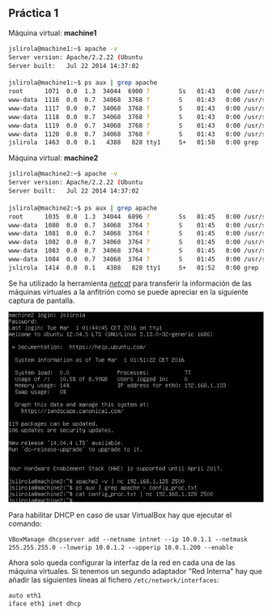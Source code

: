 ## Práctica 1

Máquina virtual: **machine1**

```bash
jslirola@machine1:~$ apache -v
Server version: Apache/2.2.22 (Ubuntu
Server built:   Jul 22 2014 14:37:02

jslirola@machine1:~$ ps aux | grep apache
root      1071  0.0  1.3  34044  6900 ?        Ss   01:43   0:00 /usr/sbin/apache2 -k start
www-data  1116  0.0  0.7  34068  3768 ?        S    01:43   0:00 /usr/sbin/apache2 -k start
www-data  1117  0.0  0.7  34068  3768 ?        S    01:43   0:00 /usr/sbin/apache2 -k start
www-data  1118  0.0  0.7  34068  3768 ?        S    01:43   0:00 /usr/sbin/apache2 -k start
www-data  1119  0.0  0.7  34068  3768 ?        S    01:43   0:00 /usr/sbin/apache2 -k start
www-data  1120  0.0  0.7  34068  3768 ?        S    01:43   0:00 /usr/sbin/apache2 -k start
jslirola  1463  0.0  0.1   4388   828 tty1     S+   01:50   0:00 grep --color=auto apache
```

Máquina virtual: **machine2**

```bash
jslirola@machine2:~$ apache -v
Server version: Apache/2.2.22 (Ubuntu
Server built:   Jul 22 2014 14:37:02

jslirola@machine2:~$ ps aux | grep apache
root      1035  0.0  1.3  34044  6896 ?        Ss   01:45   0:00 /usr/sbin/apache2 -k start
www-data  1080  0.0  0.7  34068  3764 ?        S    01:45   0:00 /usr/sbin/apache2 -k start
www-data  1081  0.0  0.7  34068  3764 ?        S    01:45   0:00 /usr/sbin/apache2 -k start
www-data  1082  0.0  0.7  34068  3764 ?        S    01:45   0:00 /usr/sbin/apache2 -k start
www-data  1083  0.0  0.7  34068  3764 ?        S    01:45   0:00 /usr/sbin/apache2 -k start
www-data  1084  0.0  0.7  34068  3764 ?        S    01:45   0:00 /usr/sbin/apache2 -k start
jslirola  1414  0.0  0.1   4388   828 tty1     S+   01:52   0:00 grep --color=auto apache
```

Se ha utilizado la herramienta *[netcat](https://en.wikipedia.org/wiki/Netcat)* para transferir la información de las máquinas virtuales a la anfitrión como se puede apreciar en la siguiente captura de pantalla.

![Screenshot Machine2](machine2.png)

Para habilitar DHCP en caso de usar VirtualBox hay que ejecutar el comando:

```
VBoxManage dhcpserver add --netname intnet --ip 10.0.1.1 --netmask 255.255.255.0 --lowerip 10.0.1.2 --upperip 10.0.1.200 --enable
```

Ahora solo queda configurar la interfaz de la red en cada una de las máquina virtuales. Si tenemos un segundo adaptador "Red Interna" hay que añadir las siguientes líneas al fichero `/etc/network/interfaces`:

```
auto eth1
iface eth1 inet dhcp
```
